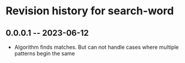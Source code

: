 # Revision history for search-word

## 0.0.0.1 -- 2023-06-12

- Algorithm finds matches. But can not handle cases where multiple patterns begin the same
